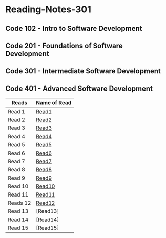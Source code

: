 # Reading-Notes-301
## Code 102 - Intro to Software Development
## Code 201 - Foundations of Software Development
## Code 301 - Intermediate Software Development
## Code 401 - Advanced Software Development


| Reads   | Name of Read |
| ----------- | ----------- |
| Read 1  | [Read1](https://zaidalasfar97.github.io/Reading-Notes-301/Read01)|
| Read 2  | [Read2](https://zaidalasfar97.github.io/Reading-Notes-301/Read02)|
| Read 3  | [Read3](https://zaidalasfar97.github.io/Reading-Notes-301/Read03)|
| Read 4  | [Read4](https://zaidalasfar97.github.io/Reading-Notes-301/Read04)|
| Read 5  | [Read5](https://zaidalasfar97.github.io/Reading-Notes-301/Read05)|
| Read 6  | [Read6](https://zaidalasfar97.github.io/Reading-Notes-301/Read06)|
| Read 7  | [Read7](https://zaidalasfar97.github.io/Reading-Notes-301/Read07)|
| Read 8  | [Read8](https://zaidalasfar97.github.io/Reading-Notes-301/Read08)|
| Read 9  | [Read9](https://zaidalasfar97.github.io/Reading-Notes-301/Read09)|
| Read 10 | [Read10](https://zaidalasfar97.github.io/Reading-Notes-301/Read10)|
| Read 11 | [Read11](https://zaidalasfar97.github.io/Reading-Notes-301/Read11)|
| Reads 12| [Read12](https://zaidalasfar97.github.io/Reading-Notes-301/Read12)|
| Read 13 | [Read13]|
| Read 14 | [Read14]|
| Read 15 | [Read15]|